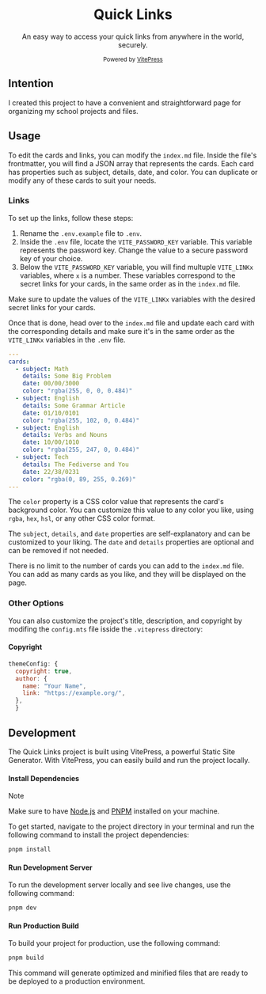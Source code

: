 <div align="center">
  <h1>Quick Links</h1>
  <p>An easy way to access your quick links from anywhere in the world, securely.</p>
  <small>Powered by <a href="https://vitepress.dev">VitePress</a></small>
</div>

## Intention

I created this project to have a convenient and straightforward page for organizing my school projects and files.

## Usage

To edit the cards and links, you can modify the `index.md` file. Inside the file's frontmatter, you will find a JSON array that represents the cards. Each card has properties such as subject, details, date, and color. You can duplicate or modify any of these cards to suit your needs.

### Links

To set up the links, follow these steps:

1. Rename the `.env.example` file to `.env`.
2. Inside the `.env` file, locate the `VITE_PASSWORD_KEY` variable. This variable represents the password key. Change the value to a secure password key of your choice.
3. Below the `VITE_PASSWORD_KEY` variable, you will find multuple `VITE_LINKx` variables, where `x` is a number. These variables correspond to the secret links for your cards, in the same order as in the `index.md` file.

Make sure to update the values of the `VITE_LINKx` variables with the desired secret links for your cards.

Once that is done, head over to the `index.md` file and update each card with the corresponding details and make sure it's in the same order as the `VITE_LINKx` variables in the `.env` file.

```yml
---
cards:
  - subject: Math
    details: Some Big Problem
    date: 00/00/3000
    color: "rgba(255, 0, 0, 0.484)"
  - subject: English
    details: Some Grammar Article
    date: 01/10/0101
    color: "rgba(255, 102, 0, 0.484)"
  - subject: English
    details: Verbs and Nouns
    date: 10/00/1010
    color: "rgba(255, 247, 0, 0.484)"
  - subject: Tech
    details: The Fediverse and You
    date: 22/38/0231
    color: "rgba(0, 89, 255, 0.269)"
---
```

The `color` property is a CSS color value that represents the card's background color. You can customize this value to any color you like, using `rgba`, `hex`, `hsl`, or any other CSS color format.

The `subject`, `details`, and `date` properties are self-explanatory and can be customized to your liking. The `date` and `details` properties are optional and can be removed if not needed.

There is no limit to the number of cards you can add to the `index.md` file. You can add as many cards as you like, and they will be displayed on the page.

### Other Options

You can also customize the project's title, description, and copyright by modifing the `config.mts` file isside the `.vitepress` directory:

#### Copyright

```javascript
themeConfig: {
  copyright: true,
  author: {
    name: "Your Name",
    link: "https://example.org/",
  },
  }
```

## Development

The Quick Links project is built using VitePress, a powerful Static Site Generator. With VitePress, you can easily build and run the project locally.

#### Install Dependencies

> [!NOTE]
> Make sure to have [Node.js](https://nodejs.org) and [PNPM](https://pnpm.io) installed on your machine.

To get started, navigate to the project directory in your terminal and run the following command to install the project dependencies:

```bash
pnpm install
```

#### Run Development Server

To run the development server locally and see live changes, use the following command:

```bash
pnpm dev
```

#### Run Production Build

To build your project for production, use the following command:

```bash
pnpm build
```

This command will generate optimized and minified files that are ready to be deployed to a production environment.
